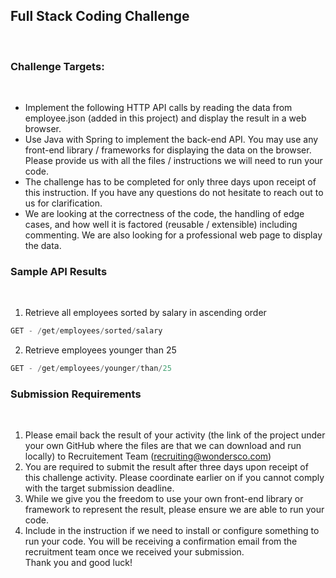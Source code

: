 ## Full Stack Coding Challenge
​
### Challenge Targets:
​
* Implement the following HTTP API calls by reading the data from employee.json (added in this project) and display the result in a web browser. 
* Use Java with Spring to implement the back-end API. You may use any front-end library / frameworks for displaying the data on the browser. Please provide us with all the files / instructions we will need to run your code.
* The challenge has to be completed for only three days upon receipt of this instruction. If you have any questions do not hesitate to reach out to us for clarification.
* We are looking at the correctness of the code, the handling of edge cases, and how well it is factored (reusable / extensible) including commenting. We are also looking for a professional web page to display the data. 
​
### Sample API Results
​
1. Retrieve all employees sorted by salary in ascending order
```java
GET - /get/employees/sorted/salary
```
2. Retrieve employees younger than 25
```java
GET - /get/employees/younger/than/25
```

###  Submission Requirements
​
1. Please email back the result of your activity (the link of the project under your own GitHub where the files are that we can download and run locally) to Recruitement Team ([recruiting@wondersco.com](email:recruiting@wondersco.com))
2. You are required to submit the result after three days upon receipt of this challenge activity. Please coordinate earlier on if you cannot comply with the target submission deadline.
3. While we give you the freedom to use your own front-end library or framework to represent the result, please ensure we are able to run your code.
4. Include in the instruction if we need to install or configure something to run your code.
You will be receiving a confirmation email from the recruitment team once we received your submission.    
Thank you and good luck!
